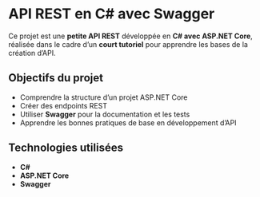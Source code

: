 # API REST en C# avec Swagger

Ce projet est une **petite API REST** développée en **C# avec ASP.NET Core**, réalisée dans le cadre d’un **court tutoriel** pour apprendre les bases de la création d’API.

## Objectifs du projet

- Comprendre la structure d’un projet ASP.NET Core
- Créer des endpoints REST
- Utiliser **Swagger** pour la documentation et les tests
- Apprendre les bonnes pratiques de base en développement d’API

## Technologies utilisées

- **C#**
- **ASP.NET Core**
- **Swagger**

